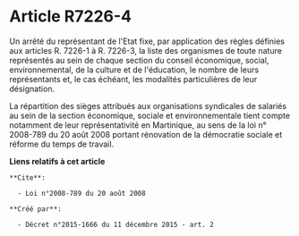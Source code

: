 # Article R7226-4

Un arrêté du représentant de l'Etat fixe, par application des règles définies aux articles R. 7226-1 à R. 7226-3, la liste
des organismes de toute nature représentés au sein de chaque section du conseil économique, social, environnemental, de la
culture et de l'éducation, le nombre de leurs représentants et, le cas échéant, les modalités particulières de leur
désignation. 

La répartition des sièges attribués aux organisations syndicales de salariés au sein de la section économique, sociale et
environnementale tient compte notamment de leur représentativité en Martinique, au sens de la loi n° 2008-789 du 20 août 2008
portant rénovation de la démocratie sociale et réforme du temps de travail.

**Liens relatifs à cet article**

	**Cite**:

	  - Loi n°2008-789 du 20 août 2008

	**Créé par**:

	  - Décret n°2015-1666 du 11 décembre 2015 - art. 2
